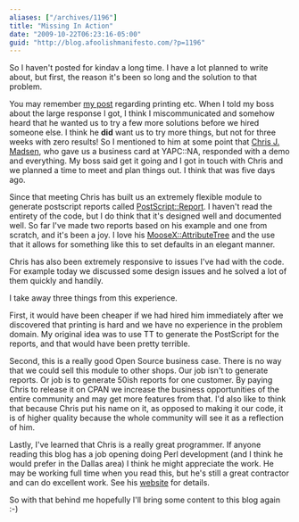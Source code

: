 ```yaml
---
aliases: ["/archives/1196"]
title: "Missing In Action"
date: "2009-10-22T06:23:16-05:00"
guid: "http://blog.afoolishmanifesto.com/?p=1196"
---
```

So I haven't posted for kindav a long time. I have a lot planned to write about, but first, the reason it's been so long and the solution to that problem.

You may remember [my post](/archives/1162) regarding printing etc. When I told my boss about the large response I got, I think I miscommunicated and somehow heard that he wanted us to try a few more solutions before we hired someone else. I think he **did** want us to try more things, but not for three weeks with zero results! So I mentioned to him at some point that [Chris J. Madsen](http://www.cjmweb.net/), who gave us a business card at YAPC::NA, responded with a demo and everything. My boss said get it going and I got in touch with Chris and we planned a time to meet and plan things out. I think that was five days ago.

Since that meeting Chris has built us an extremely flexible module to generate postscript reports called [PostScript::Report](http://search.cpan.org/perldoc?PostScript::Report). I haven't read the entirety of the code, but I do think that it's designed well and documented well. So far I've made two reports based on his example and one from scratch, and it's been a joy. I love his [MooseX::AttributeTree](http://search.cpan.org/perldoc?MooseX::AttributeTree) and the use that it allows for something like this to set defaults in an elegant manner.

Chris has also been extremely responsive to issues I've had with the code. For example today we discussed some design issues and he solved a lot of them quickly and handily.

I take away three things from this experience.

First, it would have been cheaper if we had hired him immediately after we discovered that printing is hard and we have no experience in the problem domain. My original idea was to use TT to generate the PostScript for the reports, and that would have been pretty terrible.

Second, this is a really good Open Source business case. There is no way that we could sell this module to other shops. Our job isn't to generate reports. Or job is to generate 50ish reports for one customer. By paying Chris to release it on CPAN we increase the business opportunities of the entire community and may get more features from that. I'd also like to think that because Chris put his name on it, as opposed to making it our code, it is of higher quality because the whole community will see it as a reflection of him.

Lastly, I've learned that Chris is a really great programmer. If anyone reading this blog has a job opening doing Perl development (and I think he would prefer in the Dallas area) I think he might appreciate the work. He may be working full time when you read this, but he's still a great contractor and can do excellent work. See his [website](http://www.cjmweb.net) for details.

So with that behind me hopefully I'll bring some content to this blog again :-)
